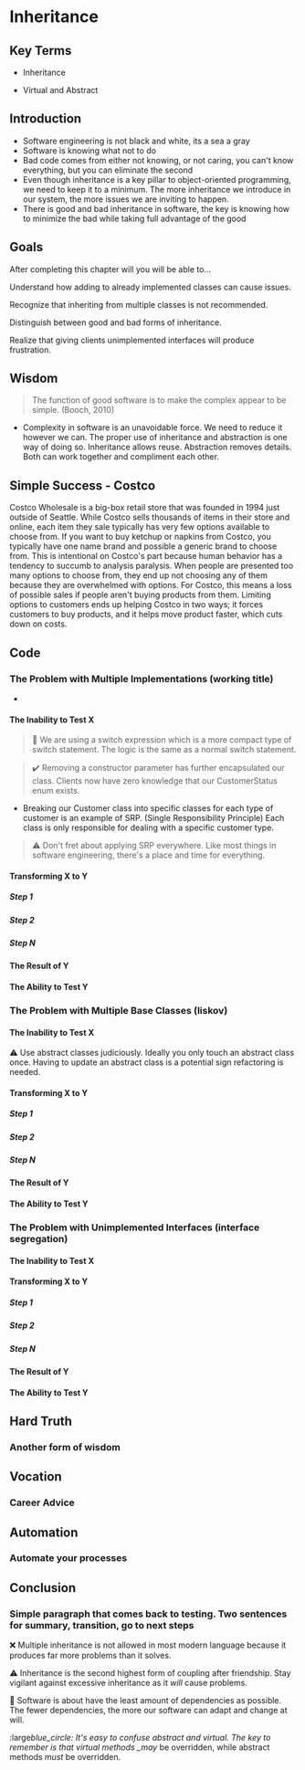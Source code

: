 # Inheritance

## Key Terms

- Inheritance

- Virtual and Abstract

## Introduction

- Software engineering is not black and white, its a sea a gray
- Software is knowing what not to do
- Bad code comes from either not knowing, or not caring, you can't know everything, but you can eliminate the second
- Even though inheritance is a key pillar to object-oriented programming, we need to keep it to a minimum. The more inheritance we introduce in our system, the more issues we are inviting to happen.
- There is good and bad inheritance in software, the key is knowing how to minimize the bad while taking full advantage of the good

## Goals

After completing this chapter will you will be able to...

Understand how adding to already implemented classes can cause issues.

Recognize that inheriting from multiple classes is not recommended.

Distinguish between good and bad forms of inheritance.

Realize that giving clients unimplemented interfaces will produce frustration.

## Wisdom

> The function of good software is to make the complex appear to be simple. (Booch, 2010)

- Complexity in software is an unavoidable force. We need to reduce it however we can. The proper use of inheritance and abstraction is one way of doing so. Inheritance allows reuse. Abstraction removes details. Both can work together and compliment each other.

## Simple Success - Costco

Costco Wholesale is a big-box retail store that was founded in 1994 just outside of Seattle. While Costco sells thousands of items in their store and online, each item they sale typically has very few options available to choose from. If you want to buy ketchup or napkins from Costco, you typically have one name brand and possible a generic brand to choose from. This is intentional on Costco's part because human behavior has a tendency to succumb to analysis paralysis. When people are presented too many options to choose from, they end up not choosing any of them because they are overwhelmed with options. For Costco, this means a loss of possible sales if people aren't buying products from them. Limiting options to customers ends up helping Costco in two ways; it forces customers to buy products, and it helps move product faster, which cuts down on costs.

## Code

### The Problem with Multiple Implementations (working title)

- 

#### The Inability to Test X

> :large_blue_circle: We are using a switch expression which is a more compact type of switch statement. The logic is the same as a normal switch statement.

> :heavy_check_mark: Removing a constructor parameter has further encapsulated our class. Clients now have zero knowledge that our CustomerStatus enum exists.

- Breaking our Customer class into specific classes for each type of customer is an example of SRP. (Single Responsibility Principle) Each class is only responsible for dealing with a specific customer type.

> :warning: Don't fret about applying SRP everywhere. Like most things in software engineering, there's a place and time for everything.

#### Transforming X to Y

##### Step 1

##### Step 2

##### Step N

#### The Result of Y

#### The Ability to Test Y

### The Problem with Multiple Base Classes (liskov)

#### The Inability to Test X

:warning: Use abstract classes judiciously. Ideally you only touch an abstract class once. Having to update an abstract class is a potential sign refactoring is needed.

#### Transforming X to Y

##### Step 1

##### Step 2

##### Step N

#### The Result of Y

#### The Ability to Test Y

### The Problem with Unimplemented Interfaces (interface segregation)

#### The Inability to Test X

#### Transforming X to Y

##### Step 1

##### Step 2

##### Step N

#### The Result of Y

#### The Ability to Test Y

## Hard Truth

### Another form of wisdom

## Vocation

### Career Advice

## Automation

### Automate your processes

## Conclusion

### Simple paragraph that comes back to testing. Two sentences for summary, transition, go to next steps

:x: Multiple inheritance is not allowed in most modern language because it produces far more problems than it solves.

:warning: Inheritance is the second highest form of coupling after friendship. Stay vigilant against excessive inheritance as it _will_ cause problems.

:large_blue_circle: Software is about have the least amount of dependencies as possible. The fewer dependencies, the more our software can adapt and change at will.

:large*blue_circle: It's easy to confuse abstract and virtual. The key to remember is that virtual methods \_may* be overridden, while abstract methods _must_ be overridden.
